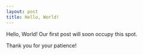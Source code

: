```yaml
---
layout: post
title: Hello, World!
---
```


Hello, World! Our first post will soon occupy this spot.

Thank you for your patience!
